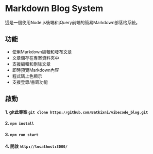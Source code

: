 # Markdown Blog System

這是一個使用Node.js後端和jQuery前端的簡易Markdown部落格系統。

## 功能

- 使用Markdown編輯和發布文章
- 文章儲存在專案資料夾中
- 支援編輯和刪除文章
- 即時預覽Markdown內容
- 程式碼上色顯示
- 支援登錄/書籤功能

## 啟動

#### 1. git此專案 ```git clone https://github.com/Batkixni/vibecode_blog.git```
#### 2. ```npm install```
#### 3. ```npm run start```
#### 4.  開啟 ```http://localhost:3000/```
